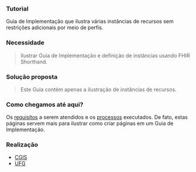 ### Tutorial

Guia de Implementação que ilustra
várias instâncias de recursos sem restrições
adicionais por meio de perfis.

### Necessidade

> Ilustrar Guia de Implementação e definição de instâncias usando FHIR Shorthand.

### Solução proposta

> Este Guia contém apenas a ilustração de instâncias de recursos.

### Como chegamos até aqui?

Os <a href="requisitos.html">requisitos</a> a serem atendidos e os
<a href="processos.html">processos</a> executados. De fato,
estas páginas servem mais para ilustrar como criar páginas em um
Guia de Implementação.

### Realização

- [CGIS](https://cgis.ufg.br/)
- [UFG](https://ufg.br/)
